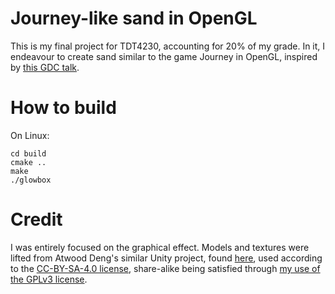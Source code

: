 # Journey-like sand in OpenGL

This is my final project for TDT4230, accounting for 20% of my grade. In it, I
endeavour to create sand similar to the game Journey in OpenGL, inspired by
[this GDC talk](https://youtu.be/wt2yYnBRD3U).

# How to build

On Linux:

```
cd build
cmake ..
make
./glowbox
```

# Credit
I was entirely focused on the graphical effect. Models and textures were lifted
from Atwood Deng's similar Unity project, found
[here](https://github.com/AtwoodDeng/JourneySand), used according to the
[CC-BY-SA-4.0 license](https://creativecommons.org/licenses/by-sa/4.0/),
share-alike being satisfied through [my use of the GPLv3 license](https://creativecommons.org/2015/10/08/cc-by-sa-4-0-now-one-way-compatible-with-gplv3/).
